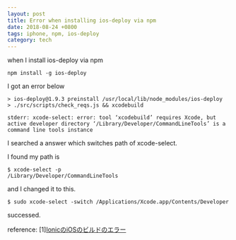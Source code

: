 ```yaml
---
layout: post
title: Error when installing ios-deploy via npm
date: 2018-08-24 +0800
tags: iphone, npm, ios-deploy
category: tech
---
```


when I install ios-deploy via npm
```
npm install -g ios-deploy
```
I got an error below
```
> ios-deploy@1.9.3 preinstall /usr/local/lib/node_modules/ios-deploy
> ./src/scripts/check_reqs.js && xcodebuild

stderr: xcode-select: error: tool ‘xcodebuild’ requires Xcode, but active developer directory ‘/Library/Developer/CommandLineTools’ is a command line tools instance
```
I searched a answer which switches path of xcode-select.

I found my path is
```
$ xcode-select -p
/Library/Developer/CommandLineTools
```
and I changed it to this.
```
$ sudo xcode-select -switch /Applications/Xcode.app/Contents/Developer
```
successed.


reference:
[1][IonicのiOSのビルドのエラー](http://shinriyo.hateblo.jp/entry/2018/02/17/Ionic%E3%81%AEiOS%E3%81%AE%E3%83%93%E3%83%AB%E3%83%89%E3%81%AE%E3%82%A8%E3%83%A9%E3%83%BC)
